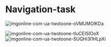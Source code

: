 # Navigation-task


![imgonline-com-ua-twotoone-oVMUMOlKDa](https://user-images.githubusercontent.com/74527431/102083355-6ac0a480-3e39-11eb-9108-9fad18bc64e2.jpg)

![imgonline-com-ua-twotoone-tIuCEISIOoX](https://user-images.githubusercontent.com/74527431/102083448-95aaf880-3e39-11eb-95a3-81362c4eaba1.jpg)
![imgonline-com-ua-twotoone-SUQHi3l1HLpXi](https://user-images.githubusercontent.com/74527431/102083540-becb8900-3e39-11eb-972d-82303b1b417d.jpg)
